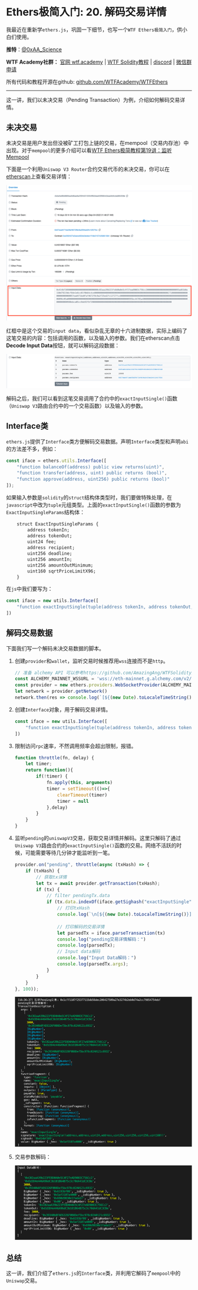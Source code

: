 # Ethers极简入门: 20. 解码交易详情

我最近在重新学`ethers.js`，巩固一下细节，也写一个`WTF Ethers极简入门`，供小白们使用。

**推特**：[@0xAA_Science](https://twitter.com/0xAA_Science)

**WTF Academy社群：** [官网 wtf.academy](https://wtf.academy) | [WTF Solidity教程](https://github.com/AmazingAng/WTFSolidity) | [discord](https://discord.wtf.academy) | [微信群申请](https://docs.google.com/forms/d/e/1FAIpQLSe4KGT8Sh6sJ7hedQRuIYirOoZK_85miz3dw7vA1-YjodgJ-A/viewform?usp=sf_link)

所有代码和教程开源在github: [github.com/WTFAcademy/WTFEthers](https://github.com/WTFAcademy/WTFEthers)

-----

这一讲，我们以未决交易（Pending Transaction）为例，介绍如何解码交易详情。

## 未决交易

未决交易是用户发出但没被矿工打包上链的交易，在mempool（交易内存池）中出现。对于`mempool`的更多介绍可以看[WTF Ethers极简教程第19讲：监听Mempool](https://github.com/WTFAcademy/WTFEthers/blob/main/19_Mempool/readme.md)

下面是一个利用`Uniswap V3 Router`合约交易代币的未决交易，你可以在[etherscan](https://etherscan.io/tx/0xbe5af8b8885ea9d6ae8a2f3f44315554ff62daebf3f99b42eae9d4cda880208e)上查看交易详情：

![未决交易](./img/20-1.png)

红框中是这个交易的`input data`，看似杂乱无章的十六进制数据，实际上编码了这笔交易的内容：包括调用的函数，以及输入的参数。我们在etherscan点击**Decode Input Data**按钮，就可以解码这段数据：

![Decode Input Data](./img/20-2.png)

解码之后，我们可以看到这笔交易调用了合约中的`exactInputSingle()`函数（`Uniswap V3`路由合约中的一个交易函数）以及输入的参数。

## Interface类

`ethers.js`提供了`Interface`类方便解码交易数据。声明`Interface`类型和声明`abi`的方法差不多，例如：

```js
const iface = ethers.utils.Interface([
    "function balanceOf(address) public view returns(uint)",
    "function transfer(address, uint) public returns (bool)",
    "function approve(address, uint256) public returns (bool)"
]);
```

如果输入参数是`solidity`的`struct`结构体类型时，我们要做特殊处理，在`javascript`中改为`tuple`元组类型。上面的`exactInputSingle()`函数的参数为`ExactInputSingleParams`结构体：
```solidity
    struct ExactInputSingleParams {
        address tokenIn;
        address tokenOut;
        uint24 fee;
        address recipient;
        uint256 deadline;
        uint256 amountIn;
        uint256 amountOutMinimum;
        uint160 sqrtPriceLimitX96;
    }
```

在`js`中我们要写为：

```js
const iface = new utils.Interface([
    "function exactInputSingle(tuple(address tokenIn, address tokenOut, uint24 fee, address recipient, uint deadline, uint amountIn, uint amountOutMinimum, uint160 sqrtPriceLimitX96) calldata) external payable returns (uint amountOut)",
])
```

## 解码交易数据

下面我们写一个解码未决交易数据的脚本。

1. 创建`provider`和`wallet`，监听交易时候推荐用`wss`连接而不是`http`。

    ```js
    // 准备 alchemy API 可以参考https://github.com/AmazingAng/WTFSolidity/blob/main/Topics/Tools/TOOL04_Alchemy/readme.md 
    const ALCHEMY_MAINNET_WSSURL = 'wss://eth-mainnet.g.alchemy.com/v2/oKmOQKbneVkxgHZfibs-iFhIlIAl6HDN';
    const provider = new ethers.providers.WebSocketProvider(ALCHEMY_MAINNET_WSSURL);
    let network = provider.getNetwork()
    network.then(res => console.log(`[${(new Date).toLocaleTimeString()}] 连接到 chain ID ${res.chainId}`));
    ```

2. 创建`Interface`对象，用于解码交易详情。

    ```js
    const iface = new utils.Interface([
        "function exactInputSingle(tuple(address tokenIn, address tokenOut, uint24 fee, address recipient, uint deadline, uint amountIn, uint amountOutMinimum, uint160 sqrtPriceLimitX96) calldata) external payable returns (uint amountOut)",
    ])
    ```

3. 限制访问`rpc`速率，不然调用频率会超出限制，报错。

    ```js
    function throttle(fn, delay) {
        let timer;
        return function(){
            if(!timer) {
                fn.apply(this, arguments)
                timer = setTimeout(()=>{
                    clearTimeout(timer)
                    timer = null
                },delay)
            }
        }
    }
    ```

4. 监听`pending`的`uniswapV3`交易，获取交易详情并解码。这里只解码了通过`Uniswap V3`路由合约的`exactInputSingle()`函数的交易。网络不活跃的时候，可能需要等待几分钟才能监听到一笔。

    ```js
    provider.on("pending", throttle(async (txHash) => {
        if (txHash) {
            // 获取tx详情
            let tx = await provider.getTransaction(txHash);
            if (tx) {
                // filter pendingTx.data
                if (tx.data.indexOf(iface.getSighash("exactInputSingle")) !== -1) {
                    // 打印txHash
                    console.log(`\n[${(new Date).toLocaleTimeString()}] 监听Pending交易: ${txHash} \r`);

                    // 打印解码的交易详情
                    let parsedTx = iface.parseTransaction(tx)
                    console.log("pending交易详情解码：")
                    console.log(parsedTx);
                    // Input data解码
                    console.log("Input Data解码：")
                    console.log(parsedTx.args);
                }
            }
        }
    }, 100));
    ```

    ![监听并解码交易](./img/20-3.png)

5. 交易参数解码：

    ![交易参数解码](./img/20-4.png)

## 总结

这一讲，我们介绍了`ethers.js`的`Interface`类，并利用它解码了`mempool`中的`Uniswap`交易。